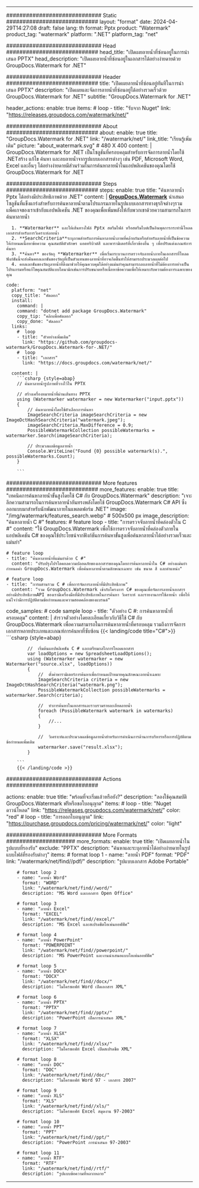 
---
############################# Static ############################
layout: "format"
date:  2024-04-29T14:27:08
draft: false
lang: th
format: Pptx
product: "Watermark"
product_tag: "watermark"
platform: ".NET"
platform_tag: "net"

############################# Head ############################
head_title: "เปิดเผยลายน้ำที่ซ่อนอยู่ในการนำเสนอ PPTX"
head_description: "เปิดเผยลายน้ำที่ซ่อนอยู่ในเอกสารได้อย่างง่ายดายด้วย GroupDocs.Watermark for .NET"

############################# Header ############################
title: "เปิดเผยลายน้ำที่ซ่อนอยู่ทันทีในการนำเสนอ PPTX" 
description: "เปิดเผยและจัดการลายน้ำที่ซ่อนอยู่ได้อย่างรวดเร็วด้วย GroupDocs.Watermark for .NET"
subtitle: "GroupDocs.Watermark for .NET" 

header_actions:
  enable: true
  items:
    #  loop
    - title: "รับจาก Nuget"
      link: "https://releases.groupdocs.com/watermark/net/"
      
############################# About ############################
about:
    enable: true
    title: "GroupDocs.Watermark for .NET"
    link: "/watermark/net/"
    link_title: "เรียนรู้เพิ่มเติม"
    picture: "about_watermark.svg" # 480 X 400
    content: |
       GroupDocs.Watermark for .NET เป็นโซลูชันที่ครอบคลุมสำหรับการจัดการลายน้ำโดยใช้ .NETสร้าง แก้ไข ค้นหา และลบลายน้ำจากรูปแบบเอกสารต่างๆ เช่น PDF, Microsoft Word, Excel และอื่นๆ ได้อย่างง่ายดายมีส่วนร่วมในการค้นหาลายน้ำในแอปพลิเคชันของคุณโดยใช้ GroupDocs.Watermark for .NET

############################# Steps ############################
steps:
    enable: true
    title: "ค้นหาลายน้ำ Pptx ได้อย่างมีประสิทธิภาพด้วย .NET"
    content: |
      **[GroupDocs.Watermark](https://products.groupdocs.com/watermark/net/)** นำเสนอโซลูชันที่แข็งแกร่งสำหรับการค้นหาลายน้ำตามโปรแกรมภายในรูปแบบเอกสารทางธุรกิจต่างๆรวมแพ็คเกจของเราเข้ากับแอปพลิเคชัน .NET ของคุณเพื่อเพิ่มพลังให้กับพวกเขาด้วยความสามารถในการค้นหาลายน้ำ
      
      1. **Watermarker** และให้เส้นทางไฟล์ Pptx สตรีมไฟล์ หรือสตรีมไบต์เป็นอินพุตการกระทำนี้โหลดเอกสารสำหรับการวิเคราะห์ลายน้ำ
      2. **SearchCriteria**ระบุภาพสำหรับการค้นหาลายน้ำภาพที่คล้ายกันหรือสำหรับลายน้ำที่เป็นข้อความ ให้กำหนดเนื้อหาข้อความ คุณสมบัติตัวอักษร แอตทริบิวต์สี และพารามิเตอร์ที่เกี่ยวข้องอื่น ๆ เพื่อปรับแต่งเกณฑ์การค้นหา
      3. **ค้นหา** ของวัตถุ **Watermarker** เพื่อเริ่มกระบวนการตรวจจับลายน้ำภายในเอกสารที่โหลดฟังก์ชันนี้จะส่งคืนคอลเลกชันของวัตถุที่เป็นตัวแทนของลายน้ำที่อาจเกิดขึ้นทำให้สามารถประมวลผลต่อไป
      4. คอลเลกชันของวัตถุลายน้ำที่ดึงมาช่วยให้คุณควบคุมได้อย่างแม่นยำคุณสามารถลบลายน้ำที่ไม่ต้องการอย่างเป็นโปรแกรมหรือแก้ไขคุณสมบัติแบบไดนามิกเช่นการปรับขนาดหรือเนื้อหาข้อความเพื่อให้เหมาะกับความต้องการเฉพาะของคุณ
   
    code:
      platform: "net"
      copy_title: "คัดลอก"
      install:
        command: |
        command: "dotnet add package GroupDocs.Watermark"
        copy_tip: "คลิกเพื่อคัดลอก"
        copy_done: "คัดลอก"
      links:
        #  loop
        - title: "ตัวอย่างเพิ่มเติม"
          link: "https://github.com/groupdocs-watermark/GroupDocs.Watermark-for-.NET/"
        #  loop
        - title: "เอกสาร"
          link: "https://docs.groupdocs.com/watermark/net/"
          
      content: |
        ```csharp {style=abap}
        // ค้นหาลายน้ำรูปภาพที่วางไว้ใน PPTX

        // สร้างเครื่องหมายน้ำที่ผ่านเส้นทาง PPTX
        using (Watermarker watermarker = new Watermarker("input.pptx"))
        {
            // ค้นหาลายน้ำโดยใช้ตัวเลือกการค้นหา
            ImageSearchCriteria imageSearchCriteria = new ImageDctHashSearchCriteria("watermark.jpeg");
            imageSearchCriteria.MaxDifference = 0.9;
            PossibleWatermarkCollection possibleWatermarks = watermarker.Search(imageSearchCriteria);

            // ประมวลผลข้อมูลลายน้ำ
            Console.WriteLine("Found {0} possible watermark(s).", possibleWatermarks.Count);
        }
        
        ```  

############################# More features ############################
more_features:
  enable: true
  title: "เทคนิคการค้นหาลายน้ำขั้นสูงโดยใช้ C# กับ GroupDocs.Watermark"
  description: "เจาะลึกความสามารถในการค้นหาลายน้ำอันทรงพลังโดยใช้ GroupDocs.Watermark C# API ซึ่งออกแบบมาสำหรับนักพัฒนาภายในแพลตฟอร์ม .NET"
  image: "/img/watermark/features_search.webp" # 500x500 px
  image_description: "ค้นหาลายน้ำ C #"
  features:
    # feature loop
    - title: "การตรวจจับลายน้ำที่คล่องตัวใน C #"
      content: "ใช้ GroupDocs.Watermark เพื่อใช้การตรวจจับลายน้ำที่คล่องตัวภายในแอปพลิเคชัน C# ของคุณใช้ประโยชน์จากฟังก์ชันการค้นหาขั้นสูงเพื่อค้นหาลายน้ำได้อย่างรวดเร็วและแม่นยำ"

    # feature loop
    - title: "ค้นหาลายน้ำที่แม่นยำด้วย C #"
      content: "ปรับปรุงโปรโตคอลความปลอดภัยของเอกสารของคุณโดยการค้นหาลายน้ำใน C# อย่างแม่นยำกำหนดค่า GroupDocs.Watermark เพื่อค้นหาลายน้ำตามลักษณะเฉพาะ เช่น ขนาด สี และตำแหน่ง"

    # feature loop
    - title: "การผสานรวม C # เพื่อการจัดการลายน้ำที่มีประสิทธิภาพ"
      content: "รวม GroupDocs.Watermark เข้ากับโครงการ C# ของคุณเพื่อจัดการลายน้ำเอกสารอย่างมีประสิทธิภาพAPI ของเรามีเครื่องมือที่มีประสิทธิภาพในการค้นหา วิเคราะห์ และรายงานการใช้ลายน้ำ เพื่อให้แน่ใจว่ามีการปฏิบัติตามข้อกำหนดและความสอดคล้องของแบรนด์"
      
  code_samples:
    # code sample loop
    - title: "ตัวอย่าง C #: การค้นหาลายน้ำที่ครอบคลุม"
      content: |
        สำรวจตัวอย่างโดยละเอียดเกี่ยวกับวิธีใช้ C# กับ GroupDocs.Watermark เพื่อความสามารถในการค้นหาลายน้ำที่ครอบคลุม รวมถึงการจัดการเอกสารหลายประเภทและเกณฑ์การค้นหาที่ซับซ้อน
        {{< landing/code title="C#">}}
        ```csharp {style=abap}
        
            //  เริ่มต้นแอปพลิเคชัน C # และเตรียมกลไกการโหลดเอกสาร
            var loadOptions = new SpreadsheetLoadOptions();
            using (Watermarker watermarker = new Watermarker("source.xlsx", loadOptions))
            {
                //  ตั้งค่าพารามิเตอร์การค้นหาเพื่อกำหนดเป้าหมายคุณลักษณะลายน้ำเฉพาะ
                ImageSearchCriteria criteria = new ImageDctHashSearchCriteria("watermark.png");
                PossibleWatermarkCollection possibleWatermarks = watermarker.Search(criteria);

                //  ทำการค้นหาในเอกสารและรวบรวมรายละเอียดลายน้ำ
                foreach (PossibleWatermark watermark in watermarks)
                {
                    //...
                }

                //  วิเคราะห์และประมวลผลข้อมูลลายน้ำสำหรับการดำเนินการด้านการบริหารหรือการปฏิบัติตามข้อกำหนดเพิ่มเติม
                watermarker.save("result.xlsx");
            }

        ```
        {{< /landing/code >}}


############################# Actions ############################

actions:
  enable: true
  title: "พร้อมที่จะเริ่มแล้วหรือยัง?"
  description: "ลองใช้คุณสมบัติ GroupDocs.Watermark ฟรีหรือขอใบอนุญาต"
  items:
    #  loop
    - title: "Nuget ดาวน์โหลด"
      link: "https://releases.groupdocs.com/watermark/net/"
      color: "red"
        #  loop
    - title: "การออกใบอนุญาต"
      link: "https://purchase.groupdocs.com/pricing/watermark/net/"
      color: "light"


############################# More Formats #####################
more_formats:
    enable: true
    title: "เปิดเผยลายน้ำในรูปแบบที่รองรับ"
    exclude: "PPTX"
    description: "ค้นหาและระบุลายน้ำได้อย่างง่ายดายในรูปแบบไฟล์ที่รองรับต่างๆ"
    items: 
        # format loop 1
        - name: "ลายน้ำ PDF"
          format: "PDF"
          link: "/watermark/net/find//pdf/"
          description: "รูปแบบเอกสาร Adobe Portable"

        # format loop 2
        - name: "ลายน้ำ Word"
          format: "WORD"
          link: "/watermark/net/find//word/"
          description: "MS Word และเอกสาร Open Office"
          
        # format loop 3
        - name: "ลายน้ำ Excel"
          format: "EXCEL"
          link: "/watermark/net/find//excel/"
          description: "MS Excel และสเปรดชีตโอเพ่นออฟฟิศ"

        # format loop 4
        - name: "ลายน้ำ PowerPoint"
          format: "POWERPOINT"
          link: "/watermark/net/find//powerpoint/"
          description: "MS PowerPoint และงานนำเสนอแบบโอเพ่นออฟฟิศ"

        # format loop 5
        - name: "ลายน้ำ DOCX"
          format: "DOCX"
          link: "/watermark/net/find//docx/"
          description: "ไมโครซอฟท์ Word เปิดเอกสาร XML"
          
        # format loop 6
        - name: "ลายน้ำ PPTX"
          format: "PPTX"
          link: "/watermark/net/find//pptx/"
          description: "PowerPoint เปิดการนำเสนอ XML"
          
        # format loop 7
        - name: "ลายน้ำ XLSX"
          format: "XLSX"
          link: "/watermark/net/find//xlsx/"
          description: "ไมโครซอฟท์ Excel เปิดสเปรดชีต XML"

        # format loop 8
        - name: "ลายน้ำ DOC"
          format: "DOC"
          link: "/watermark/net/find//doc/"
          description: "ไมโครซอฟท์ Word 97 - เอกสาร 2007"

        # format loop 9
        - name: "ลายน้ำ XLS"
          format: "XLS"
          link: "/watermark/net/find//xls/"
          description: "ไมโครซอฟท์ Excel สมุดงาน 97-2003"

        # format loop 10
        - name: "ลายน้ำ PPT"
          format: "PPT"
          link: "/watermark/net/find//ppt/"
          description: "PowerPoint การนำเสนอ 97-2003"

        # format loop 11
        - name: "ลายน้ำ RTF"
          format: "RTF"
          link: "/watermark/net/find//rtf/"
          description: "รูปแบบข้อความที่หลากหลาย"

---